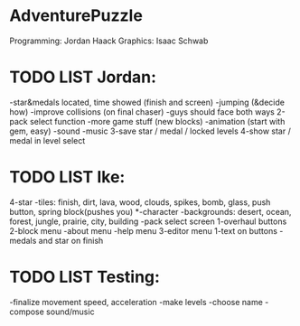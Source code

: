 AdventurePuzzle
===============
Programming: Jordan Haack
Graphics: Isaac Schwab


TODO LIST Jordan:
=======
-star&medals located, time showed (finish and screen)
-jumping (&decide how)
-improve collisions (on final chaser)
-guys should face both ways
2-pack select function
-more game stuff (new blocks)
-animation (start with gem, easy)
-sound
-music
3-save star / medal / locked levels
4-show star / medal in level select


TODO LIST Ike:
=======
4-star
-tiles: finish, dirt, lava, wood, clouds, spikes, bomb, glass, push button, spring block(pushes you)
*-character
-backgrounds: desert, ocean, forest, jungle, prairie, city, building
-pack select screen
1-overhaul buttons
2-block menu
-about menu
-help menu
3-editor menu
1-text on buttons
-medals and star on finish


TODO LIST Testing:
=======
-finalize movement speed, acceleration
-make levels
-choose name
-compose sound/music
